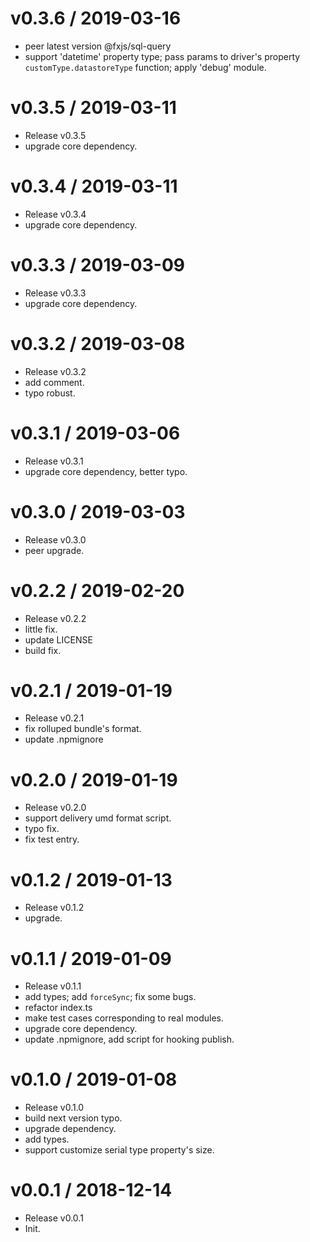 
v0.3.6 / 2019-03-16
==================

  * peer latest version @fxjs/sql-query
  * support 'datetime' property type; pass params to driver's property `customType.datastoreType` function; apply 'debug' module.

v0.3.5 / 2019-03-11
===================

  * Release v0.3.5
  * upgrade core dependency.

v0.3.4 / 2019-03-11
===================

  * Release v0.3.4
  * upgrade core dependency.

v0.3.3 / 2019-03-09
===================

  * Release v0.3.3
  * upgrade core dependency.

v0.3.2 / 2019-03-08
===================

  * Release v0.3.2
  * add comment.
  * typo robust.

v0.3.1 / 2019-03-06
===================

  * Release v0.3.1
  * upgrade core dependency, better typo.

v0.3.0 / 2019-03-03
===================

  * Release v0.3.0
  * peer upgrade.

v0.2.2 / 2019-02-20
===================

  * Release v0.2.2
  * little fix.
  * update LICENSE
  * build fix.

v0.2.1 / 2019-01-19
===================

  * Release v0.2.1
  * fix rolluped bundle's format.
  * update .npmignore

v0.2.0 / 2019-01-19
===================

  * Release v0.2.0
  * support delivery umd format script.
  * typo fix.
  * fix test entry.

v0.1.2 / 2019-01-13
===================

  * Release v0.1.2
  * upgrade.

v0.1.1 / 2019-01-09
===================

  * Release v0.1.1
  * add types; add `forceSync`; fix some bugs.
  * refactor index.ts
  * make test cases corresponding to real modules.
  * upgrade core dependency.
  * update .npmignore, add script for hooking publish.

v0.1.0 / 2019-01-08
===================

  * Release v0.1.0
  * build next version typo.
  * upgrade dependency.
  * add types.
  * support customize serial type property's size.

v0.0.1 / 2018-12-14
===================

  * Release v0.0.1
  * Init.
